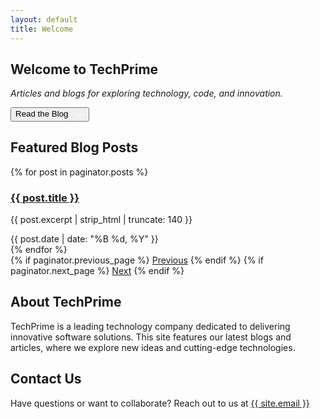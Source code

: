 ```yaml
---
layout: default
title: Welcome
---
```


<section class="hero" id="home" tabindex="0" aria-label="Welcome section">
  <h1>Welcome to TechPrime</h1>
  <p><em>Articles and blogs for exploring technology, code, and innovation.</em></p>
  <button class="btn-primary" onclick="document.getElementById('blog').scrollIntoView({behavior:'smooth'})" aria-label="Scroll to Blog section">
    Read the Blog
    <svg viewBox="0 0 24 24" aria-hidden="true" focusable="false" style="width:16px; height:16px; fill:none; stroke-width:2; stroke-linecap:round; stroke-linejoin:round; stroke:white; vertical-align:middle; margin-left:6px;">
      <path d="M7 10l5 5 5-5" />
    </svg>
  </button>
</section>

<section class="featured-blogs" id="blog" aria-label="Featured blog posts">
  <h2>Featured Blog Posts</h2>
  <div class="blog-grid">
    {% for post in paginator.posts %}
    <article class="blog-card" tabindex="0" role="article" aria-labelledby="post-{{ forloop.index }}-title" aria-describedby="post-{{ forloop.index }}-desc">
      <h3 id="post-{{ forloop.index }}-title">
        <a href="{{ post.url | relative_url }}">{{ post.title }}</a>
      </h3>
      <p id="post-{{ forloop.index }}-desc">{{ post.excerpt | strip_html | truncate: 140 }}</p>
      <time datetime="{{ post.date | date_to_xmlschema }}">{{ post.date | date: "%B %d, %Y" }}</time>
    </article>
    {% endfor %}
  </div>

  <!-- Pagination Links -->
  <nav class="pagination">
    {% if paginator.previous_page %}
      <a href="{{ paginator.previous_page_path | relative_url }}" class="prev">Previous</a>
    {% endif %}
    {% if paginator.next_page %}
      <a href="{{ paginator.next_page_path | relative_url }}" class="next">Next</a>
    {% endif %}
  </nav>
</section>

<section class="about" id="about" aria-label="About TechPrime">
  <h2>About TechPrime</h2>
  <p>TechPrime is a leading technology company dedicated to delivering innovative software solutions. This site features our latest blogs and articles, where we explore new ideas and cutting-edge technologies.</p>
</section>

<section class="contact" id="contact" aria-label="Contact TechPrime">
  <h2>Contact Us</h2>
  <p>Have questions or want to collaborate? Reach out to us at <a href="mailto:{{ site.email }}">{{ site.email }}</a></p>
</section>
